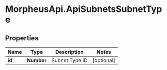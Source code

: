 # MorpheusApi.ApiSubnetsSubnetType

## Properties

Name | Type | Description | Notes
------------ | ------------- | ------------- | -------------
**id** | **Number** | Subnet Type ID | [optional] 


